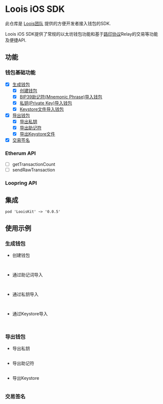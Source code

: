 # Loois iOS SDK

此仓库是 [Loois团队](https://github.com/LOOIS-IO/) 提供的方便开发者接入钱包的SDK. 

Loois iOS SDK提供了常规的以太坊钱包功能和基于[路印协议](https://loopring.org/)Relay的交易等功能及便捷API.

## 功能

### 钱包基础功能
- [x] [生成钱包](#生成钱包)
  - [x] [创建钱包](*创建钱包)
  - [x] [BIP39助记符(Mnemonic Phrase)导入钱包](*通过助记词导入)
  - [x] [私钥(Private Key)导入钱包](*通过私钥导入)
  - [x] [Keystore文件导入钱包](*通过Keystore导入)
- [x] [导出钱包](#导出钱包)
  - [x] [导出私钥](*导出私钥)
  - [x] [导出助记符](*导出助记符)
  - [x] [导出Keystore文件](*导出Keystore)
- [x] [交易签名](#交易签名)

### Etherum API
- [ ] getTransactionCount
- [ ] sendRawTransaction

### Loopring API


## 集成

```
pod 'LooisKit' ~> '0.0.5'
```

## 使用示例

### 生成钱包

* 创建钱包
  
  ```swift
    
  ```

* 通过助记词导入
  
  ```swift
    
  ```
    
* 通过私钥导入
  
  ```swift
    
  ```
    
* 通过Keystore导入
  
  ```swift
    
  ```

### 导出钱包

* 导出私钥
  
  ```swift
  
  ```
  
* 导出助记符
  
  ```swift
  
  ```
  
* 导出Keystore
  
  ```swift
  
  ```

### 交易签名

```swift

```



